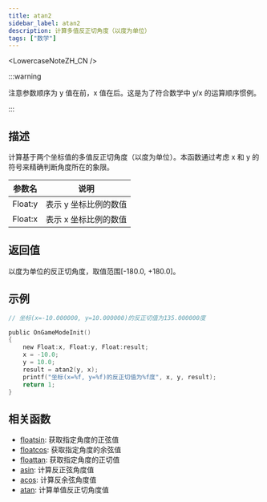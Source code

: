 ```yaml
---
title: atan2
sidebar_label: atan2
description: 计算多值反正切角度（以度为单位）
tags: ["数学"]
---
```


<LowercaseNoteZH_CN />

:::warning

注意参数顺序为 y 值在前，x 值在后。这是为了符合数学中 y/x 的运算顺序惯例。

:::

## 描述

计算基于两个坐标值的多值反正切角度（以度为单位）。本函数通过考虑 x 和 y 的符号来精确判断角度所在的象限。

| 参数名  | 说明                  |
| ------- | --------------------- |
| Float:y | 表示 y 坐标比例的数值 |
| Float:x | 表示 x 坐标比例的数值 |

## 返回值

以度为单位的反正切角度，取值范围[-180.0, +180.0]。

## 示例

```c
// 坐标(x=-10.000000, y=10.000000)的反正切值为135.000000度

public OnGameModeInit()
{
    new Float:x, Float:y, Float:result;
    x = -10.0;
    y = 10.0;
    result = atan2(y, x);
    printf("坐标(x=%f, y=%f)的反正切值为%f度", x, y, result);
    return 1;
}
```

## 相关函数

- [floatsin](正弦): 获取指定角度的正弦值
- [floatcos](余弦): 获取指定角度的余弦值
- [floattan](正切): 获取指定角度的正切值
- [asin](反正弦): 计算反正弦角度值
- [acos](反余弦): 计算反余弦角度值
- [atan](反正切): 计算单值反正切角度值

